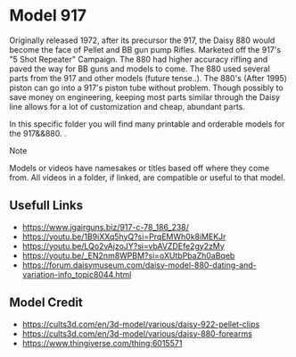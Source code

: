 # Model 917
Originally released 1972, after its precursor the 917, the Daisy 880 would become the face of Pellet and BB gun pump Rifles. 
Marketed off the 917's "5 Shot Repeater" Campaign. The 880 had higher accuracy rifling and paved the way for BB guns and models to come.
The 880 used several parts from the 917 and other models (future tense..). The 880's (After 1995) piston can go into a 917's piston tube without problem.
Though possibly to save money on engineering, keeping most parts similar through the Daisy line allows for a lot of customization and cheap, abundant parts.

In this specific folder you will find many printable and orderable models for the 917&&880. .

> [!NOTE]
> Models or videos have namesakes or titles based off where they come from. All videos in a folder, if linked, are compatible or useful to that model.


## Usefull Links
- https://www.jgairguns.biz/917-c-78_186_238/
- https://youtu.be/1B9iXXq5hyQ?si=PrqEMWh0k8iMEKJr
- https://youtu.be/LQo2vAjzoJY?si=vbAVZDEfe2gy2zMy
- https://youtu.be/_EN2nm8WPBM?si=oXUtbPbaZh0aBqeb
- https://forum.daisymuseum.com/daisy-model-880-dating-and-variation-info_topic8044.html

## Model Credit
- https://cults3d.com/en/3d-model/various/daisy-922-pellet-clips
- https://cults3d.com/en/3d-model/various/daisy-880-forearms
- https://www.thingiverse.com/thing:6015571
